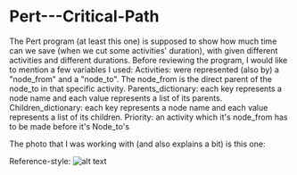 # Pert---Critical-Path
The Pert program (at least this one) is supposed to show how much time can we save
(when we cut some activities' duration), with given different activities and different durations.
Before reviewing the program, I would like to mention a few variables I used:
Activities: were represented (also by) a "node_from" and a "node_to".
The node_from is the direct parent of the node_to in that specific activity.
Parents_dictionary: each key represents a node name and each value represents a list of its parents.
Children_dictionary: each key represents a node name and each value represents a list of its children.
Priority: an activity which it's node_from has to be made before it's Node_to's

The photo that I was working with (and also explains a bit) is this one:

Reference-style: 
![alt text][logo]

[logo]: https://drive.google.com/open?id=1r4t3BPQ9RSK8PuNOgKk6G7c6bgO5uVex "PERT.jpg"

